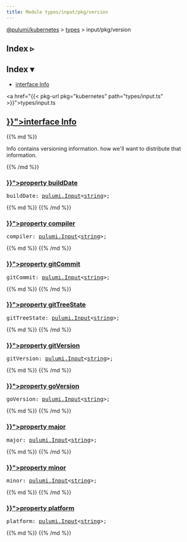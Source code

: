 ```yaml
---
title: Module types/input/pkg/version
---
```


<!-- WARNING: this page was generated by a tool. Do not edit it by hand. -->
<!-- To change it, please see https://github.com/pulumi/docs/tree/master/tools/tscdocgen. -->

<a href="../../">@pulumi/kubernetes</a> &gt; <a href="../">types</a> &gt; input/pkg/version

<div class="toggleVisible">
<div class="collapsed">
<h2 class="pdoc-module-header toggleButton" title="Click to show Index">Index ▹</h2>
</div>
<div class="expanded">
<h2 class="pdoc-module-header toggleButton" title="Click to hide Index">Index ▾</h2>
<div class="pdoc-module-contents">
<ul>
<li><a href="#Info">interface Info</a></li>
</ul>

<a href="{{< pkg-url pkg="kubernetes" path="types/input.ts" >}}">types/input.ts</a> 
</div>
</div>
</div>


<h2 class="pdoc-module-header" id="Info">
<a class="pdoc-member-name" href="{{< pkg-url pkg="kubernetes" path="types/input.ts#L18581" >}}">interface <b>Info</b></a>
</h2>
<div class="pdoc-module-contents">
{{% md %}}

Info contains versioning information. how we'll want to distribute that information.

{{% /md %}}
<h3 class="pdoc-member-header" id="Info-buildDate">
<a class="pdoc-child-name" href="{{< pkg-url pkg="kubernetes" path="types/input.ts#L18583" >}}">property <b>buildDate</b></a>
</h3>
<div class="pdoc-member-contents">
<pre class="highlight"><span class='kd'></span>buildDate: <a href='/docs/reference/pkg/nodejs/pulumi/pulumi/#Input'>pulumi.Input</a>&lt;<span class='kd'><a href='https://developer.mozilla.org/en-US/docs/Web/JavaScript/Reference/Global_Objects/String'>string</a></span>&gt;;</pre>
{{% md %}}
{{% /md %}}
</div>
<h3 class="pdoc-member-header" id="Info-compiler">
<a class="pdoc-child-name" href="{{< pkg-url pkg="kubernetes" path="types/input.ts#L18586" >}}">property <b>compiler</b></a>
</h3>
<div class="pdoc-member-contents">
<pre class="highlight"><span class='kd'></span>compiler: <a href='/docs/reference/pkg/nodejs/pulumi/pulumi/#Input'>pulumi.Input</a>&lt;<span class='kd'><a href='https://developer.mozilla.org/en-US/docs/Web/JavaScript/Reference/Global_Objects/String'>string</a></span>&gt;;</pre>
{{% md %}}
{{% /md %}}
</div>
<h3 class="pdoc-member-header" id="Info-gitCommit">
<a class="pdoc-child-name" href="{{< pkg-url pkg="kubernetes" path="types/input.ts#L18589" >}}">property <b>gitCommit</b></a>
</h3>
<div class="pdoc-member-contents">
<pre class="highlight"><span class='kd'></span>gitCommit: <a href='/docs/reference/pkg/nodejs/pulumi/pulumi/#Input'>pulumi.Input</a>&lt;<span class='kd'><a href='https://developer.mozilla.org/en-US/docs/Web/JavaScript/Reference/Global_Objects/String'>string</a></span>&gt;;</pre>
{{% md %}}
{{% /md %}}
</div>
<h3 class="pdoc-member-header" id="Info-gitTreeState">
<a class="pdoc-child-name" href="{{< pkg-url pkg="kubernetes" path="types/input.ts#L18592" >}}">property <b>gitTreeState</b></a>
</h3>
<div class="pdoc-member-contents">
<pre class="highlight"><span class='kd'></span>gitTreeState: <a href='/docs/reference/pkg/nodejs/pulumi/pulumi/#Input'>pulumi.Input</a>&lt;<span class='kd'><a href='https://developer.mozilla.org/en-US/docs/Web/JavaScript/Reference/Global_Objects/String'>string</a></span>&gt;;</pre>
{{% md %}}
{{% /md %}}
</div>
<h3 class="pdoc-member-header" id="Info-gitVersion">
<a class="pdoc-child-name" href="{{< pkg-url pkg="kubernetes" path="types/input.ts#L18595" >}}">property <b>gitVersion</b></a>
</h3>
<div class="pdoc-member-contents">
<pre class="highlight"><span class='kd'></span>gitVersion: <a href='/docs/reference/pkg/nodejs/pulumi/pulumi/#Input'>pulumi.Input</a>&lt;<span class='kd'><a href='https://developer.mozilla.org/en-US/docs/Web/JavaScript/Reference/Global_Objects/String'>string</a></span>&gt;;</pre>
{{% md %}}
{{% /md %}}
</div>
<h3 class="pdoc-member-header" id="Info-goVersion">
<a class="pdoc-child-name" href="{{< pkg-url pkg="kubernetes" path="types/input.ts#L18598" >}}">property <b>goVersion</b></a>
</h3>
<div class="pdoc-member-contents">
<pre class="highlight"><span class='kd'></span>goVersion: <a href='/docs/reference/pkg/nodejs/pulumi/pulumi/#Input'>pulumi.Input</a>&lt;<span class='kd'><a href='https://developer.mozilla.org/en-US/docs/Web/JavaScript/Reference/Global_Objects/String'>string</a></span>&gt;;</pre>
{{% md %}}
{{% /md %}}
</div>
<h3 class="pdoc-member-header" id="Info-major">
<a class="pdoc-child-name" href="{{< pkg-url pkg="kubernetes" path="types/input.ts#L18601" >}}">property <b>major</b></a>
</h3>
<div class="pdoc-member-contents">
<pre class="highlight"><span class='kd'></span>major: <a href='/docs/reference/pkg/nodejs/pulumi/pulumi/#Input'>pulumi.Input</a>&lt;<span class='kd'><a href='https://developer.mozilla.org/en-US/docs/Web/JavaScript/Reference/Global_Objects/String'>string</a></span>&gt;;</pre>
{{% md %}}
{{% /md %}}
</div>
<h3 class="pdoc-member-header" id="Info-minor">
<a class="pdoc-child-name" href="{{< pkg-url pkg="kubernetes" path="types/input.ts#L18604" >}}">property <b>minor</b></a>
</h3>
<div class="pdoc-member-contents">
<pre class="highlight"><span class='kd'></span>minor: <a href='/docs/reference/pkg/nodejs/pulumi/pulumi/#Input'>pulumi.Input</a>&lt;<span class='kd'><a href='https://developer.mozilla.org/en-US/docs/Web/JavaScript/Reference/Global_Objects/String'>string</a></span>&gt;;</pre>
{{% md %}}
{{% /md %}}
</div>
<h3 class="pdoc-member-header" id="Info-platform">
<a class="pdoc-child-name" href="{{< pkg-url pkg="kubernetes" path="types/input.ts#L18607" >}}">property <b>platform</b></a>
</h3>
<div class="pdoc-member-contents">
<pre class="highlight"><span class='kd'></span>platform: <a href='/docs/reference/pkg/nodejs/pulumi/pulumi/#Input'>pulumi.Input</a>&lt;<span class='kd'><a href='https://developer.mozilla.org/en-US/docs/Web/JavaScript/Reference/Global_Objects/String'>string</a></span>&gt;;</pre>
{{% md %}}
{{% /md %}}
</div>
</div>
